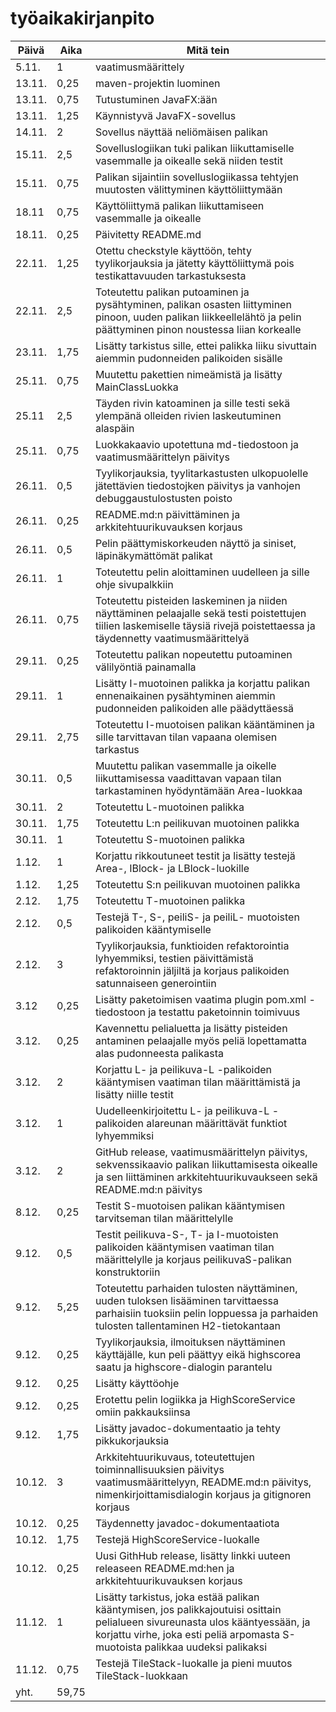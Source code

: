 # työaikakirjanpito

Päivä | Aika | Mitä tein
------|------|----------
5.11. | 1 | vaatimusmäärittely
13.11. | 0,25 | maven-projektin luominen
13.11. | 0,75 | Tutustuminen JavaFX:ään
13.11. | 1,25 | Käynnistyvä JavaFX-sovellus
14.11. | 2 | Sovellus näyttää neliömäisen palikan
15.11. | 2,5 | Sovelluslogiikan tuki palikan liikuttamiselle vasemmalle ja oikealle sekä niiden testit
15.11. | 0,75 | Palikan sijaintiin sovelluslogiikassa tehtyjen muutosten välittyminen käyttöliittymään
18.11 | 0,75 | Käyttöliittymä palikan liikuttamiseen vasemmalle ja oikealle
18.11. | 0,25 | Päivitetty README.md
22.11. | 1,25 | Otettu checkstyle käyttöön, tehty tyylikorjauksia ja jätetty käyttöliittymä pois testikattavuuden tarkastuksesta
22.11. | 2,5 | Toteutettu palikan putoaminen ja pysähtyminen, palikan osasten liittyminen pinoon, uuden palikan liikkeellelähtö ja pelin päättyminen pinon noustessa liian korkealle
23.11. | 1,75 | Lisätty tarkistus sille, ettei palikka liiku sivuttain aiemmin pudonneiden palikoiden sisälle
25.11. | 0,75 | Muutettu pakettien nimeämistä ja lisätty MainClassLuokka
25.11 | 2,5 | Täyden rivin katoaminen ja sille testi sekä ylempänä olleiden rivien laskeutuminen alaspäin
25.11. | 0,75 |Luokkakaavio upotettuna md-tiedostoon ja vaatimusmäärittelyn päivitys 
26.11. | 0,5 | Tyylikorjauksia, tyylitarkastusten ulkopuolelle jätettävien tiedostojken päivitys ja vanhojen debuggaustulostusten poisto
26.11. | 0,25 | README.md:n päivittäminen ja arkkitehtuurikuvauksen korjaus
26.11. | 0,5 | Pelin päättymiskorkeuden näyttö ja siniset, läpinäkymättömät palikat
26.11. | 1 | Toteutettu pelin aloittaminen uudelleen ja sille ohje sivupalkkiin
26.11. | 0,75 |  Toteutettu pisteiden laskeminen ja niiden näyttäminen pelaajalle sekä testi poistettujen tiilien laskemiselle täysiä rivejä poistettaessa ja täydennetty vaatimusmäärittelyä
29.11. | 0,25 | Toteutettu palikan nopeutettu putoaminen välilyöntiä painamalla
29.11. | 1 | Lisätty I-muotoinen palikka ja korjattu palikan ennenaikainen pysähtyminen aiemmin pudonneiden palikoiden alle päädyttäessä
29.11. | 2,75 | Toteutettu I-muotoisen palikan kääntäminen ja sille tarvittavan tilan vapaana olemisen tarkastus
30.11. | 0,5 | Muutettu palikan vasemmalle ja oikelle liikuttamisessa vaadittavan vapaan tilan tarkastaminen hyödyntämään Area-luokkaa
30.11. | 2 | Toteutettu L-muotoinen palikka
30.11. | 1,75 | Toteutettu L:n peilikuvan muotoinen palikka
30.11. | 1 | Toteutettu S-muotoinen palikka
1.12. | 1 | Korjattu rikkoutuneet testit ja lisätty testejä Area-, IBlock- ja LBlock-luokille
1.12. | 1,25 | Toteutettu S:n peilikuvan muotoinen palikka
2.12. | 1,75 | Toteutettu T-muotoinen palikka
2.12. | 0,5 | Testejä T-, S-, peiliS- ja peiliL- muotoisten palikoiden kääntymiselle
2.12. | 3 | Tyylikorjauksia, funktioiden refaktorointia lyhyemmiksi, testien päivittämistä refaktoroinnin jäljiltä ja korjaus palikoiden satunnaiseen generointiin
3.12 | 0,25 | Lisätty paketoimisen vaatima plugin pom.xml -tiedostoon ja testattu paketoinnin toimivuus
3.12. | 0,25 | Kavennettu pelialuetta ja lisätty pisteiden antaminen pelaajalle myös peliä lopettamatta alas pudonneesta palikasta
3.12. | 2 | Korjattu L- ja peilikuva-L -palikoiden kääntymisen vaatiman tilan määrittämistä ja lisätty niille testit
3.12. | 1 | Uudelleenkirjoitettu L- ja peilikuva-L -palikoiden alareunan määrittävät funktiot lyhyemmiksi
3.12. | 2 | GitHub release, vaatimusmäärittelyn päivitys, sekvenssikaavio palikan liikuttamisesta oikealle ja sen liittäminen arkkitehtuurikuvaukseen sekä README.md:n päivitys 
8.12. | 0,25 | Testit S-muotoisen palikan kääntymisen tarvitseman tilan määrittelylle
9.12. | 0,5 | Testit peilikuva-S-, T- ja I-muotoisten palikoiden kääntymisen vaatiman tilan määrittelylle ja korjaus peilikuvaS-palikan konstruktoriin 
9.12. | 5,25 | Toteutettu parhaiden tulosten näyttäminen, uuden tuloksen lisääminen tarvittaessa parhaisiin tuoksiin pelin loppuessa ja parhaiden tulosten tallentaminen H2-tietokantaan 
9.12. | 0,25 | Tyylikorjauksia, ilmoituksen näyttäminen käyttäjälle, kun peli päättyy eikä highscorea saatu ja highscore-dialogin parantelu
9.12. | 0,25 | Lisätty käyttöohje
9.12. | 0,25 | Erotettu pelin logiikka ja HighScoreService omiin pakkauksiinsa
9.12. | 1,75 | Lisätty javadoc-dokumentaatio ja tehty pikkukorjauksia
10.12. | 3 | Arkkitehtuurikuvaus, toteutettujen toiminnallisuuksien päivitys vaatimusmäärittelyyn, README.md:n päivitys, nimenkirjoittamisdialogin korjaus ja gitignoren korjaus
10.12. | 0,25 | Täydennetty javadoc-dokumentaatiota
10.12. | 1,75 | Testejä HighScoreService-luokalle
10.12. | 0,25 | Uusi GithHub release, lisätty linkki uuteen releaseen README.md:hen ja arkkitehtuurikuvauksen korjaus
11.12. | 1 | Lisätty tarkistus, joka estää palikan kääntymisen, jos palikkajoutuisi osittain pelialueen sivureunasta ulos kääntyessään, ja korjattu virhe, joka esti peliä arpomasta S-muotoista palikkaa uudeksi palikaksi
11.12. | 0,75 | Testejä TileStack-luokalle ja pieni muutos TileStack-luokkaan 
yht. | 59,75
